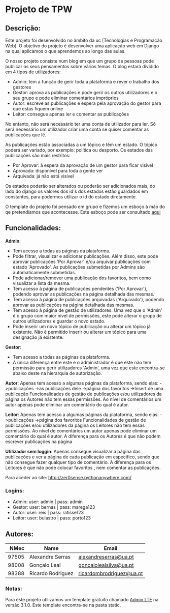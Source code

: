 # Projeto de TPW

## Descrição:

Este projeto foi desenvolvido no âmbito da uc [Tecnologias e Programação Web]. O objetivo do projeto é desenvolver uma aplicação web em Django na qual aplicamos o que aprendemos ao longo das aulas.

O nosso projeto consiste num blog em que um grupo de pessoas pode publicar os seus pensamentos sobre vários temas.
O blog estará dividido em 4 tipos de utilizadores:

- Admin: tem a função de gerir toda a plataforma e rever o trabalho dos gestores
- Gestor: aprova as publicações e pode gerir os outros utilizadores e o seu grupo e pode eliminar comentários impróprios
- Autor: escreve as publicações e espera pela aprovação do gestor para que estas fiquem online
- Leitor: consegue apenas ler e comentar as publicações

No entanto, não será necessário ter uma conta de utilizador para ler. Só será necessário um utilizador criar uma conta se quiser comentar as publicações que lê.

As publicações estão associadas a um tópico e têm um estado. O tópico poderá ser variado, por exemplo: política ou desporto.
Os estados das publicações são mais restritos:

- Por Aprovar: à espera da aprovação de um gestor para ficar visível
- Aprovada: disponível para toda a gente ver
- Arquivada: já não está visível

Os estados poderão ser alterados ou poderão ser adicionados mais, do lado do django os valores dos id's dos estados estão guardados em constantes, para podermos utilizar o id do estado diretamente.

O template do projeto foi pensado em grupo e fizemos um esboço à mão do qe pretendíamos que acontecesse. Este esboço pode ser consultado [aqui](./Template_TPW.pdf)



## Funcionalidades:

#### 

**Admin**:

- Tem acesso a todas as páginas da plataforma.
- Pode filtrar, visualizar e adicionar publicações. Além disso, este pode aprovar publicações 'Por Aprovar' e/ou arquivar publicações com estado 'Aprovado'. As publicações submetidas por Admins são automaticamente submetidas.
- Pode adicionar/remover uma publicação dos favoritos, bem como visualizar a lista da mesma.
- Tem acesso à página de publicações pendentes ('Por Aprovar'), podendo aprovar as publicações na página detalhada das mesmas.
- Tem acesso à página de publicações arquivadas ('Arquivado'), podendo aprovar as publicações na página detalhada das mesmas.
- Tem acesso à página de gestão de utilizadores. Uma vez que o 'Admin' é o grupo com maior nível de permissões, este pode alterar o grupo de outros utilizadores e guardar o novo estado.
- Pode inserir um novo tópico de publicação ou alterar um tópico já existente. Não é permitido inserir ou alterar um tópico para uma designação já existente.



**Gestor**:

- Tem acesso a todas as páginas da plataforma.
- A única diferença entre este e o administrador é que este não tem permissão para gerir utilizadores 'Admin', uma vez que este encontra-se abaixo deste na hierarquia de autorização.


**Autor**:
  Apenas tem acesso a algumas páginas da plataforma, sendo elas:
    ->publicações
    ->as publicações dele 
    ->página dos favoritos 
    ->Insert de uma publicação
  Funcionalidades de gestão de publicações e/ou utilizadores da página os Autores não tem essas permissões.
  Ao nível de comentários um autor apenas pode eliminar um comentário do qual é autor.

**Leitor**:
  Apenas tem acesso a algumas páginas da plataforma, sendo elas:
    ->publicações
    ->página dos favoritos 
  Funcionalidades de gestão de publicações e/ou utilizadores da página os Leitores não tem essas permissões.
  Ao nível de comentários um autor apenas pode eliminar um comentário do qual é autor.
  A diferença para os Autores é que não podem escrever publicações na página 

**Utilizador sem loggin**:
  Apenas consegue visualizar a página das publicações e ver a página de cada publicação em especifico, sendo que não consegue fazer qualquer tipo de comentário.
  A diferença para os Leitores é que não pode colocar favoritos , nem comentar as publicações.




Para aceder ao site: http://zer0sense.pythonanywhere.com/

### Logins:

- Admin: user: admin | pass: admin
- Gestor: user: bernas | pass: marega123
- Autor: user: reis | pass: ratisse123
- Leitor: user: bulastro | pass: porto123


## Autores:

| NMec | Name | Email |
|--:|---|---|
| 97505| Alexandre Serras | alexandreserras@ua.pt |
| 98008| Gonçalo Leal| goncalolealsilva@ua.pt|
| 98388| Ricardo Rodriguez| ricardombrodriguez@ua.pt|

### Notas:

Para este projeto utilizamos um template gratuito chamado [Admin LTE](https://adminlte.io/) na versão 3.1.0. Este template encontra-se na pasta static.
